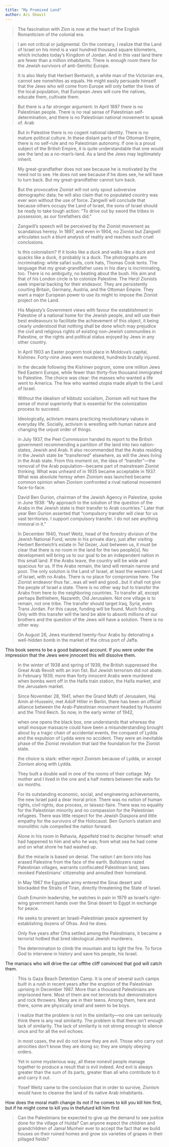 ```yaml
---
title: "My Promised Land"
author: Ari Shavit
---
```


> The fascination with Zion is now at the heart of the English Romanticism of the colonial era.


> I am not critical or judgmental. On the contrary, I realize that the Land of Israel on his mind is a vast hundred thousand square kilometers, which includes today’s Kingdom of Jordan. And in this vast land there are fewer than a million inhabitants. There is enough room there for the Jewish survivors of anti-Semitic Europe.


> It is also likely that Herbert Bentwich, a white man of the Victorian era, cannot see nonwhites as equals. He might easily persuade himself that the Jews who will come from Europe will only better the lives of the local population, that European Jews will cure the natives, educate them, cultivate them.


> But there is a far stronger argument: In April 1897 there is no Palestinian people. There is no real sense of Palestinian self-determination, and there is no Palestinian national movement to speak of. Arab


> But in Palestine there is no cogent national identity. There is no mature political culture. In these distant parts of the Ottoman Empire, there is no self-rule and no Palestinian autonomy. If one is a proud subject of the British Empire, it is quite understandable that one would see the land as a no-man’s-land. As a land the Jews may legitimately inherit.


> My great-grandfather does not see because he is motivated by the need not to see. He does not see because if he does see, he will have to turn back. But my great-grandfather cannot turn back.


> But the provocative Zionist will not only spout subversive demographic data; he will also claim that no populated country was ever won without the use of force. Zangwill will conclude that because others occupy the Land of Israel, the sons of Israel should be ready to take tough action: “To drive out by sword the tribes in possession, as our forefathers did.”


> Zangwill’s speech will be perceived by the Zionist movement as scandalous heresy. In 1897, and even in 1904, no Zionist but Zangwill articulates such a blunt analysis of reality and reaches such cruel conclusions.


> Is this colonialism? If it looks like a duck and walks like a duck and quacks like a duck, it probably is a duck. The photographs are incriminating: white safari suits, cork hats, Thomas Cook tents. The language that my great-grandfather uses in his diary is incriminating, too. There is no ambiguity, no beating about the bush. His aim and that of his London circle is to colonize Palestine. The Herzl Zionists seek imperial backing for their endeavor. They are persistently courting Britain, Germany, Austria, and the Ottoman Empire. They want a major European power to use its might to impose the Zionist project on the Land.


> His Majesty’s Government views with favour the establishment in Palestine of a national home for the Jewish people, and will use their best endeavours to facilitate the achievement of this object, it being clearly understood that nothing shall be done which may prejudice the civil and religious rights of existing non-Jewish communities in Palestine, or the rights and political status enjoyed by Jews in any other country.


> In April 1903 an Easter pogrom took place in Moldova’s capital, Kishinev. Forty-nine Jews were murdered, hundreds brutally injured.


> In the decade following the Kishinev pogrom, some one million Jews fled Eastern Europe, while fewer than thirty-five thousand immigrated to Palestine. The choice was clear: the masses who wanted a life went to America. The few who wanted utopia made aliyah to the Land of Israel.


> Without the idealism of kibbutz socialism, Zionism will not have the sense of moral superiority that is essential for the colonization process to succeed.


> Ideologically, activism means practicing revolutionary values in everyday life. Socially, activism is wrestling with human nature and changing the unjust order of things.


> in July 1937, the Peel Commission handed its report to the British government recommending a partition of the land into two nation-states, Jewish and Arab. It also recommended that the Arabs residing in the Jewish state be “transferred” elsewhere, as will the Jews living in the Arab state. From this moment on, the idea of “transfer”—the removal of the Arab population—became part of mainstream Zionist thinking. What was unheard of in 1935 became acceptable in 1937. What was absolute heresy when Zionism was launched became common opinion when Zionism confronted a rival national movement face-to-face.


> David Ben Gurion, chairman of the Jewish Agency in Palestine, spoke in June 1938: “My approach to the solution of the question of the Arabs in the Jewish state is their transfer to Arab countries.” Later that year Ben Gurion asserted that “compulsory transfer will clear for us vast territories. I support compulsory transfer. I do not see anything immoral in it.”


> In December 1940, Yosef Weitz, head of the forestry division of the Jewish National Fund, wrote in his private diary, just after visiting Herbert Bentwich’s estate in Tel Gezer, Just between us, it must be clear that there is no room in the land for the two people[s]. No development will bring us to our goal to be an independent nation in this small land. If the Arabs leave, the country will be wide and spacious for us. If the Arabs remain, the land will remain narrow and poor. The only solution is the Land of Israel, at least the western Land of Israel, with no Arabs. There is no place for compromise here. The Zionist endeavor thus far…was all well and good…but it shall not give the people of Israel a state. There is no other way but to transfer the Arabs from here to the neighboring countries. To transfer all, except perhaps Bethlehem, Nazareth, Old Jerusalem. Not one village is to remain, not one tribe. The transfer should target Iraq, Syria, even Trans Jordan. For this cause, funding will be found. Much funding. Only with this transfer will the land be able to absorb millions of our brothers and the question of the Jews will have a solution. There is no other way.


> On August 26, Jews murdered twenty-four Arabs by detonating a well-hidden bomb in the market of the citrus port of Jaffa.

This book seems to be a good balanced account. If you were under the impression that the Jews were jnnocent this will dissolve them.


> In the winter of 1938 and spring of 1939, the British suppressed the Great Arab Revolt with an iron fist. But Jewish terrorism did not abate. In February 1939, more than forty innocent Arabs were murdered when bombs went off in the Haifa train station, the Haifa market, and the Jerusalem market.


> Since November 28, 1941, when the Grand Mufti of Jerusalem, Haj Amin al-Husseini, met Adolf Hitler in Berlin, there has been an official alliance between the Arab-Palestinian movement headed by Husseini and the Third Reich. So now, in the early winter of 1942,


> when one opens the black box, one understands that whereas the small mosque massacre could have been a misunderstanding brought about by a tragic chain of accidental events, the conquest of Lydda and the expulsion of Lydda were no accident. They were an inevitable phase of the Zionist revolution that laid the foundation for the Zionist state.


> the choice is stark: either reject Zionism because of Lydda, or accept Zionism along with Lydda.


> They built a double wall in one of the rooms of their cottage. My mother and I lived in the one and a half meters between the walls for six months.


> For its outstanding economic, social, and engineering achievements, the new Israel paid a dear moral price. There was no notion of human rights, civil rights, due process, or laissez-faire. There was no equality for the Palestinian minority and no compassion for the Palestinian refugees. There was little respect for the Jewish Diaspora and little empathy for the survivors of the Holocaust. Ben Gurion’s statism and monolithic rule compelled the nation forward.


> Alone in his room in Rehavia, Appelfeld tried to decipher himself: what had happened to him and who he was; from what sea he had come and on what shore he had washed up.


> But the miracle is based on denial. The nation I am born into has erased Palestine from the face of the earth. Bulldozers razed Palestinian villages, warrants confiscated Palestinian land, laws revoked Palestinians’ citizenship and annulled their homeland.


> In May 1967 the Egyptian army entered the Sinai desert and blockaded the Straits of Tiran, directly threatening the State of Israel.


> Gush Emunim leadership, he watches in pain in 1979 as Israel’s right-wing government hands over the Sinai desert to Egypt in exchange for peace.


> He seeks to prevent an Israeli-Palestinian peace agreement by establishing dozens of Ofras. And he does.


> Only five years after Ofra settled among the Palestinians, it became a terrorist hotbed that bred ideological Jewish murderers.


> The determination to climb the mountain and to light the fire. To force God to intervene in history and save his people, his Israel.

The maniacs who will drive the car offthe cliff convinced that god will catch them.


> This is Gaza Beach Detention Camp. It is one of several such camps built in a rush in recent years after the eruption of the Palestinian uprising in December 1987. More than a thousand Palestinians are imprisoned here. Most of them are not terrorists but demonstrators and rock throwers. Many are in their teens. Among them, here and there, some are physically small and seem to be boys.


> I realize that the problem is not in the similarity—no one can seriously think there is any real similarity. The problem is that there isn’t enough lack of similarity. The lack of similarity is not strong enough to silence once and for all the evil echoes.


> in most cases, the evil do not know they are evil. Those who carry out atrocities don’t know they are doing so; they are simply obeying orders.


> Yet in some mysterious way, all these nonevil people manage together to produce a result that is evil indeed. And evil is always greater than the sum of its parts, greater than all who contribute to it and carry it out.


> Yosef Weitz came to the conclusion that in order to survive, Zionism would have to cleanse the land of its native Arab inhabitants.

How does the moral math change its not if he comes to kill you kill him first, but if he might come to kill you in thefuturd kill him first


> Can the Palestinians be expected to give up the demand to see justice done for the village of Hulda? Can anyone expect the children and grandchildren of Jamal Munheir ever to accept the fact that we build houses on their ruined homes and grow six varieties of grapes in their pillaged fields?



